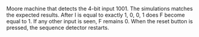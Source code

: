 Moore machine that detects the 4-bit input 1001. The simulations matches the expected results. After I is equal to exactly 1, 0, 0, 1 does F become equal to 1. If any other input is seen, F remains 0. When the reset button is pressed, the sequence detector restarts.
